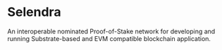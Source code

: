# Selendra

An interoperable nominated Proof-of-Stake network for developing and running Substrate-based and EVM compatible blockchain application.
